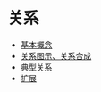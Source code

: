 # 关系

  - [基本概念](concepts.md)
  - [关系图示、关系合成](illustrations.md)
  - [典型关系](typical.md)
  - [扩展](extensions.md)
